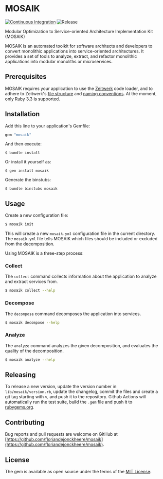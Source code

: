 # MOSAIK
[![Continuous Integration](https://github.com/floriandejonckheere/mosaik/actions/workflows/ci.yml/badge.svg)](https://github.com/floriandejonckheere/mosaik/actions/workflows/ci.yml)
![Release](https://img.shields.io/github/v/release/floriandejonckheere/mosaik?label=Latest%20release)

Modular Optimization to Service-oriented Architecture Implementation Kit (MOSAIK)

MOSAIK is an automated toolkit for software architects and developers to convert monolithic applications into service-oriented architectures.
It provides a set of tools to analyze, extract, and refactor monolithic applications into modular monoliths or microservices.

## Prerequisites

MOSAIK requires your application to use the [Zeitwerk](https://github.com/fxn/zeitwerk) code loader, and to adhere to Zeitwerk's [file structure](https://github.com/fxn/zeitwerk#file-structure) and [naming conventions](https://github.com/fxn/zeitwerk#zeitwerkinflector).
At the moment, only Ruby 3.3 is supported.

## Installation

Add this line to your application's Gemfile:

```ruby
gem "mosaik"
```

And then execute:

    $ bundle install

Or install it yourself as:

    $ gem install mosaik

Generate the binstubs:

    $ bundle binstubs mosaik

## Usage

Create a new configuration file:

```bash
$ mosaik init
```

This will create a new `mosaik.yml` configuration file in the current directory.
The `mosaik.yml` file tells MOSAIK which files should be included or excluded from the decomposition.

Using MOSAIK is a three-step process:

### Collect

The `collect` command collects information about the application to analyze and extract services from.

```bash
$ mosaik collect --help
```

### Decompose

The `decompose` command decomposes the application into services.

```bash
$ mosaik decompose --help
```

### Analyze

The `analyze` command analyzes the given decomposition, and evaluates the quality of the decomposition.

```bash
$ mosaik analyze --help
```

## Releasing

To release a new version, update the version number in `lib/mosaik/version.rb`, update the changelog, commit the files and create a git tag starting with `v`, and push it to the repository.
Github Actions will automatically run the test suite, build the `.gem` file and push it to [rubygems.org](https://rubygems.org).

## Contributing

Bug reports and pull requests are welcome on GitHub at [https://github.com/floriandejonckheere/mosaik](https://github.com/floriandejonckheere/mosaik). 

## License

The gem is available as open source under the terms of the [MIT License](https://opensource.org/licenses/MIT).
